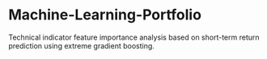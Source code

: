 # Machine-Learning-Portfolio
Technical indicator feature importance analysis based on short-term return prediction using extreme gradient boosting. 
